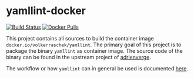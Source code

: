 # yamllint-docker

[![Build Status](https://drone.cryptic.systems/api/badges/volker.raschek/yamllint-docker/status.svg)](https://drone.cryptic.systems/volker.raschek/yamllint-docker)
[![Docker Pulls](https://img.shields.io/docker/pulls/volkerraschek/yamllint)](https://hub.docker.com/r/volkerraschek/yamllint)

This project contains all sources to build the container image
`docker.io/volkerraschek/yamllint`. The primary goal of this project is to
package the binary `yamllint` as container image. The source code of the binary
can be found in the upstream project of
[adrienverge](https://github.com/adrienverge/yamllint).

The workflow or how `yamllint` can in general be used is documented
[here](https://yamllint.readthedocs.io/en/stable/).
